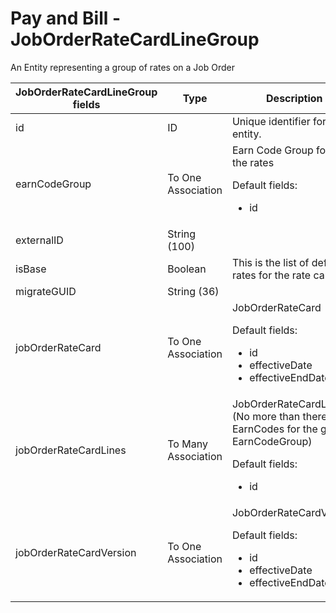 # Pay and Bill - JobOrderRateCardLineGroup

An Entity representing a group of rates on a Job Order


<table>
    <colgroup>
        <col width="20%" />
        <col width="20%" />
        <col width="20%" />
        <col width="20%" />
        <col width="20%" />
    </colgroup>
    <thead>
        <tr class="header">
            <th>JobOrderRateCardLineGroup fields</th>
            <th>Type</th>
            <th>Description</th>
            <th>Not null</th>
            <th>Read-only</th>
        </tr>
    </thead>
    <tbody>
        <tr class="even">
            <td>id</td>
            <td>ID</td>
            <td>Unique identifier for this entity.</td>
            <td>X</td>
            <td>X</td>
        </tr>
        <tr class="odd">
            <td>earnCodeGroup</td>
            <td>To One Association</td>
            <td>Earn Code Group for all of the rates
                <p>Default fields:</p>
                <ul>
                    <li>id</li>
                </ul>
            </td>
            <td></td>
            <td>X</td>
        </tr>
        <tr class="even">
            <td>externalID</td>
            <td>String (100)</td>
            <td></td>
            <td></td>
            <td>X</td>
        </tr>
        <tr class="odd">
            <td>isBase</td>
            <td>Boolean</td>
            <td>This is the list of default rates for the rate card.</td>
            <td></td>
            <td>X</td>
        </tr>
        <tr class="even">
            <td>migrateGUID</td>
            <td>String (36)</td>
            <td></td>
            <td></td>
            <td>X</td>
        </tr>
        <tr class="odd">
            <td>jobOrderRateCard</td>
            <td>To One Association</td>
            <td>JobOrderRateCard
                <p>Default fields:</p>
                <ul>
                    <li>id</li>
                    <li>effectiveDate</li>
                    <li>effectiveEndDate</li>
                </ul>
            </td>
            <td></td>
            <td>X</td>
        </tr>
        <tr class="even">
            <td>jobOrderRateCardLines</td>
            <td>To Many Association</td>
            <td>JobOrderRateCardLine - (No more than there are EarnCodes for the given EarnCodeGroup)
                <p>Default fields:</p>
                <ul>
                    <li>id</li>
                </ul>
            </td>
            <td></td>
            <td>X</td>
        </tr>
        <tr class="odd">
            <td>jobOrderRateCardVersion</td>
            <td>To One Association</td>
            <td>JobOrderRateCardVersion
                <p>Default fields:</p>
                <ul>
                    <li>id</li>
                    <li>effectiveDate</li>
                    <li>effectiveEndDate</li>
                </ul>
            </td>
            <td></td>
            <td>X</td>
        </tr>
    </tbody>
</table>







